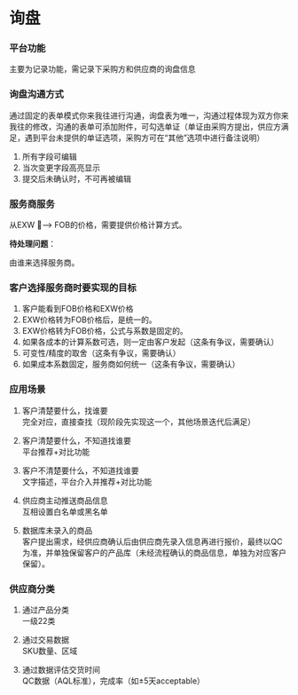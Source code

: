 # 询盘

### 平台功能

主要为记录功能，需记录下采购方和供应商的询盘信息

### 询盘沟通方式

通过固定的表单模式你来我往进行沟通，询盘表为唯一，沟通过程体现为双方你来我往的修改，沟通的表单可添加附件，可勾选单证（单证由采购方提出，供应方满足，遇到平台未提供的单证选项，采购方可在“其他”选项中进行备注说明）

1. 所有字段可编辑
2. 当次变更字段高亮显示
3. 提交后未确认时，不可再被编辑

### 服务商服务

从EXW —&gt; FOB的价格，需要提供价格计算方式。

**待处理问题**：

由谁来选择服务商。

### 客户选择服务商时要实现的目标

1. 客户能看到FOB价格和EXW价格
2. EXW价格转为FOB价格后，是统一的。
3. EXW价格转为FOB价格，公式与系数是固定的。
4. 如果各成本的计算系数可选，则一定由客户发起（这条有争议，需要确认）
5. 可变性/精度的取舍（这条有争议，需要确认）
6. 如果成本系数固定，服务商如何统一（这条有争议，需要确认）

### 应用场景

1. 客户清楚要什么，找谁要  
   完全对应，直接查找（现阶段先实现这一个，其他场景迭代后满足）

2. 客户清楚要什么，不知道找谁要  
   平台推荐+对比功能

3. 客户不清楚要什么，不知道找谁要  
   文字描述，平台介入并推荐+对比功能

4. 供应商主动推送商品信息  
   互相设置白名单或黑名单

5. 数据库未录入的商品  
   客户提出需求，经供应商确认后由供应商先录入信息再进行报价，最终以QC为准，并单独保留客户的产品库（未经流程确认的商品信息，单独为对应客户保留）。

### 供应商分类

1. 通过产品分类  
   一级22类

2. 通过交易数据  
   SKU数量、区域

3. 通过数据评估交货时间  
   QC数据（AQL标准），完成率（如±5天acceptable）



